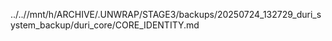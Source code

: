 ../..//mnt/h/ARCHIVE/.UNWRAP/STAGE3/backups/20250724_132729_duri_system_backup/duri_core/CORE_IDENTITY.md